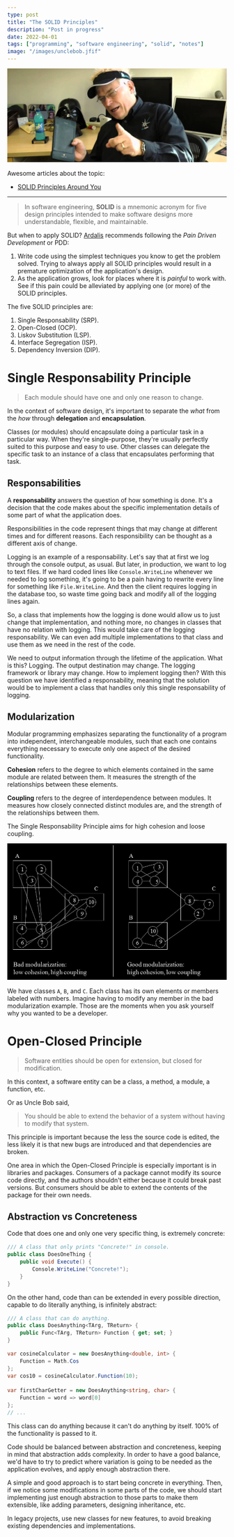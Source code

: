 ```yaml
---
type: post
title: "The SOLID Principles"
description: "Post in progress"
date: 2022-04-01
tags: ["programming", "software engineering", "solid", "notes"]
image: "/images/unclebob.jfif"
---
```


![](/images/unclebob.jfif)

Awesome articles about the topic:

- [SOLID Principles Around You](https://trekhleb.medium.com/solid-principles-around-you-6db2f0e12139)

---


> In software engineering, **SOLID** is a mnemonic acronym for five design principles intended to make software designs more understandable, flexible, and maintainable.

But when to apply SOLID? [Ardalis](https://twitter.com/ardalis) recommends following the *Pain Driven Development* or PDD:
1. Write code using the simplest techniques you know to get the problem solved. Trying to always apply all SOLID principles would result in a premature optimization of the application's design.
2. As the application grows, look for places where it is *painful* to work with. See if this pain could be alleviated by applying one (or more) of the SOLID principles.

The five SOLID principles are:

1. Single Responsability (SRP).
2. Open-Closed (OCP).
3. Liskov Substitution (LSP).
4. Interface Segregation (ISP).
5. Dependency Inversion (DIP).

# Single Responsability Principle

> Each module should have one and only one reason to change.

In the context of software design, it's important to separate the *what* from the *how* through **delegation** and **encapsulation**.

Classes (or modules) should encapsulate doing a particular task in a particular way. 
When they're single-purpose, they're usually perfectly suited to this purpose and easy to use.
Other classes can delegate the specific task to an instance of a class that encapsulates performing that task.

## Responsabilities

A **responsability** answers the question of how something is done.
It's a decision that the code makes about the specific implementation details of some part of what the application does.

Responsibilities in the code represent things that may change at different times and for different reasons.
Each responsibility can be thought as a different axis of change.

Logging is an example of a responsability.
Let's say that at first we log through the console output, as usual.
But later, in production, we want to log to text files.
If we hard coded lines like `Console.WriteLine` whenever we needed to log something, it's going to be a pain having to rewrite every line for something like `File.WriteLine`.
And then the client requires logging in the database too, so waste time going back and modify all of the logging lines again.

So, a class that implements how the logging is done would allow us to just change that implementation, and nothing more, no changes in classes that have no relation with logging.
This would take care of the logging responsability.
We can even add multiple implementations to that class and use them as we need in the rest of the code.

We need to output information through the lifetime of the application.
What is this? Logging.
The output destination may change.
The logging framework or library may change.
How to implement logging then? With this question we have identified a responsability, meaning that the solution would be to implement a class that handles only this single responsability of logging.

## Modularization

Modular programming emphasizes separating the functionality of a program into independent, interchangeable modules, such that each one contains everything necessary to execute only one aspect of the desired functionality.

**Cohesion** refers to the degree to which elements contained in the same module are related between them.
It measures the strength of the relationships between these elements.

**Coupling** refers to the degree of interdependence between modules.
It measures how closely connected distinct modules are, and the strength of the relationships between them.

The Single Responsability Principle aims for high cohesion and loose coupling.

![](/images/modularization.png)

We have classes `A`, `B`, and `C`.
Each class has its own elements or members labeled with numbers.
Imagine having to modify any member in the bad modularization example.
Those are the moments when you ask yourself why you wanted to be a developer.

# Open-Closed Principle

> Software entities should be open for extension, but closed for modification.

In this context, a software entity can be a class, a method, a module, a function, etc.

Or as Uncle Bob said,

> You should be able to extend the behavior of a system without having to modify that system.

This principle is important because the less the source code is edited, the less likely it is that new bugs are introduced and that dependencies are broken.

One area in which the Open-Closed Principle is especially important is in libraries and packages.
Consumers of a package cannot modify its source code directly, and the authors shouldn't either because it could break past versions.
But consumers should be able to extend the contents of the package for their own needs.

## Abstraction vs Concreteness

Code that does one and only one very specific thing, is extremely concrete:

```cs
/// A class that only prints "Concrete!" in console.
public class DoesOneThing {
    public void Execute() {
        Console.WriteLine("Concrete!");
    }
}
```

On the other hand, code than can be extended in every possible direction, capable to do literally anything, is infinitely abstract:

```cs
/// A class that can do anything.
public class DoesAnything<TArg, TReturn> {
    public Func<TArg, TReturn> Function { get; set; }
}
```

```cs
var cosineCalculator = new DoesAnything<double, int> {
    Function = Math.Cos
};
var cos10 = cosineCalculator.Function(10);

var firstCharGetter = new DoesAnything<string, char> {
    Function = word => word[0]
};
// ...
```

This class can do anything because it can't do anything by itself. 100% of the functionality is passed to it.

Code should be balanced between abstraction and concreteness, keeping in mind that abstraction adds complexity.
In order to have a good balance, we'd have to try to predict where variation is going to be needed as the application evolves, and apply enough abstraction there.

A simple and good approach is to start being concrete in everything.
Then, if we notice some modifications in some parts of the code, we should start implementing just enough abstraction to those parts to make them extensible, like adding parameters, designing inheritance, etc.

In legacy projects, use new classes for new features, to avoid breaking existing dependencies and implementations.


